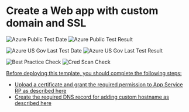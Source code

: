 # Create a Web app with custom domain and SSL

![Azure Public Test Date](https://azurequickstartsservice.blob.core.windows.net/badges/201-web-app-custom-domain-and-ssl/PublicLastTestDate.svg)
![Azure Public Test Result](https://azurequickstartsservice.blob.core.windows.net/badges/201-web-app-custom-domain-and-ssl/PublicDeployment.svg)

![Azure US Gov Last Test Date](https://azurequickstartsservice.blob.core.windows.net/badges/201-web-app-custom-domain-and-ssl/FairfaxLastTestDate.svg)
![Azure US Gov Last Test Result](https://azurequickstartsservice.blob.core.windows.net/badges/201-web-app-custom-domain-and-ssl/FairfaxDeployment.svg)

![Best Practice Check](https://azurequickstartsservice.blob.core.windows.net/badges/201-web-app-custom-domain-and-ssl/BestPracticeResult.svg)
![Cred Scan Check](https://azurequickstartsservice.blob.core.windows.net/badges/201-web-app-custom-domain-and-ssl/CredScanResult.svg)

<a href="https://portal.azure.com/#create/Microsoft.Template/uri/https%3A%2F%2Fraw.githubusercontent.com%2Fazure%2Fazure-quickstart-templates%2Fmaster%2F201-web-app-custom-domain-and-ssl%2Fazuredeploy.json" target="_blank">

<P>
Before deploying this template, you should complete the following steps: <br />
<ul>
<li>Upload a certificate and grant the required permission to App Service RP as described <a href="https://github.com/Azure/azure-quickstart-templates/tree/master/201-web-app-certificate-from-key-vault">here</li>
<li>Create the required DNS record for adding custom hostname as described <a href="https://docs.microsoft.com/en-us/azure/app-service-web/web-sites-custom-domain-name">here</li>
</ul>
</P>

